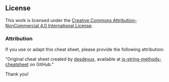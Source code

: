 ## License

This work is licensed under the [Creative Commons Attribution-NonCommercial 4.0 International License](https://creativecommons.org/licenses/by-nc/4.0/deed.en).

### Attribution

If you use or adapt this cheat sheet, please provide the following attribution:

"Original cheat sheet created by [desdevux](https://github.com/desdevux), available at [js-string-methods-cheatsheet](https://github.com/desdevux/js-string-methods-cheatsheet) on GitHub."

Thank you!
